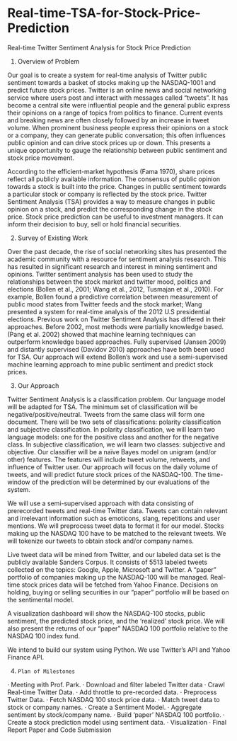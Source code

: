 # Real-time-TSA-for-Stock-Price-Prediction

Real-time Twitter Sentiment Analysis for Stock Price Prediction


1. Overview of Problem

Our goal is to create a system for real-time analysis of Twitter public sentiment towards a basket of stocks making up the NASDAQ-1001 and predict future stock prices.  Twitter is an online news and social networking service where users post and interact with messages called “tweets”. It has become a central site were influential people and the general public express their opinions on a range of topics from politics to finance. Current events and breaking news are often closely followed by an increase in tweet volume. When prominent business people express their opinions on a stock or a company, they can generate public conversation; this often influences public opinion and can drive stock prices up or down. This presents a unique opportunity to gauge the relationship between public sentiment and stock price movement. 

According to the efficient-market hypothesis (Fama 1970), share prices reflect all publicly available information. The consensus of public opinion towards a stock is built into the price. Changes in public sentiment towards a particular stock or company is reflected by the stock price. Twitter Sentiment Analysis (TSA) provides a way to measure changes in public opinion on a stock, and predict the corresponding change in the stock price. Stock price prediction can be useful to investment managers. It can inform their decision to buy, sell or hold financial securities.

   2. Survey of Existing Work

Over the past decade, the rise of social networking sites has presented the academic community with a resource for sentiment analysis research. This has resulted in significant research and interest in mining sentiment and opinions. Twitter sentiment analysis has been used to study the relationships between the stock market and twitter mood, politics and elections (Bollen et al., 2001; Wang et al., 2012, Tusmajan et al., 2010).  For example, Bollen found a predictive correlation between measurement of public mood states from Twitter feeds and the stock market; Wang presented a system for real-time analysis of the 2012 U.S presidential elections. Previous work on Twitter Sentiment Analysis has differed in their approaches. Before 2002, most methods were partially knowledge based. (Pang et al. 2002) showed that machine learning techniques can outperform knowledge based approaches.  Fully supervised (Jansen 2009) and distantly supervised (Davidov 2010) approaches have both been used for TSA. Our approach will extend Bollen’s work and use a semi-supervised machine learning approach to mine public sentiment and predict stock prices.

3. Our Approach

Twitter Sentiment Analysis is a classification problem. Our language model will be adapted for TSA. The minimum set of classification will be negative/positive/neutral. Tweets from the same class will form one document. There will be two sets of classifications: polarity classification and subjective classification. In polarity classification, we will learn two language models: one for the positive class and another for the negative class. In subjective classification, we will learn two classes: subjective and objective. Our classifier will be a naïve Bayes model on unigram (and/or other) features. The features will include tweet volume, retweets, and  influence of Twitter user.  Our approach will focus on the daily volume of tweets, and will predict future stock prices of the NASDAQ-100. The time-window of the prediction will be determined by our evaluations of the system.
 
We will use a semi-supervised approach with data consisting of prerecorded tweets and real-time Twitter data. Tweets can contain relevant and irrelevant information such as emoticons, slang, repetitions and user mentions. We will preprocess tweet data to format it for our model. Stocks making up the NASDAQ 100 have to be matched to the relevant tweets. We will tokenize our tweets to obtain stock and/or company names.
 
Live tweet data will be mined from Twitter, and our labeled data set is the publicly available Sanders Corpus. It consists of 5513 labeled tweets collected on the topics:  Google, Apple, Microsoft and Twitter.  A “paper” portfolio of companies making up the NASDAQ-100 will be managed. Real-time stock prices data will be fetched from Yahoo Finance. Decisions on holding, buying or selling securities in our “paper” portfolio will be based on the sentimental model.
 
A visualization dashboard will show the NASDAQ-100 stocks, public sentiment, the predicted stock price, and the ‘realized’ stock price. We will also present the returns of our “paper” NASDAQ 100 portfolio relative to the NASDAQ 100 index fund.

We intend to build our system using Python. We use Twitter’s API and Yahoo Finance API.
 

 4.     Plan of Milestones
 
·      Meeting with Prof. Park.
·      Download and filter labeled Twitter data
·      Crawl Real-time Twitter Data.
·      Add throttle to pre-recorded data.
·      Preprocess Twitter Data.
·      Fetch NASDAQ 100 stock price data.
·      Match tweet data to stock or company names.
·      Create a Sentiment Model.
·      Aggregate sentiment by stock/company name.
·      Build ‘paper’ NASDAQ 100 portfolio.
·      Create a stock prediction model using sentiment data.
·      Visualization
·      Final Report Paper and Code Submission
